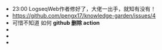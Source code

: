 - 23:00 LogseqWeb作者修好了，大佬一出手，就知有没有！
- https://github.com/pengx17/knowledge-garden/issues/4
- 可惜不知道 如何  **github 删除 action**
-
-
-